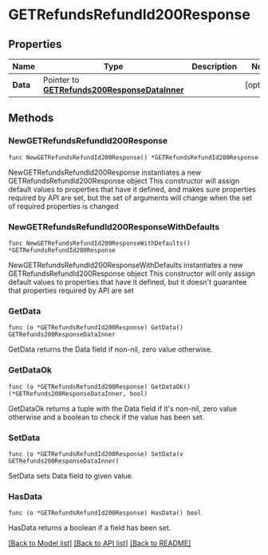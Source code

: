 # GETRefundsRefundId200Response

## Properties

Name | Type | Description | Notes
------------ | ------------- | ------------- | -------------
**Data** | Pointer to [**GETRefunds200ResponseDataInner**](GETRefunds200ResponseDataInner.md) |  | [optional] 

## Methods

### NewGETRefundsRefundId200Response

`func NewGETRefundsRefundId200Response() *GETRefundsRefundId200Response`

NewGETRefundsRefundId200Response instantiates a new GETRefundsRefundId200Response object
This constructor will assign default values to properties that have it defined,
and makes sure properties required by API are set, but the set of arguments
will change when the set of required properties is changed

### NewGETRefundsRefundId200ResponseWithDefaults

`func NewGETRefundsRefundId200ResponseWithDefaults() *GETRefundsRefundId200Response`

NewGETRefundsRefundId200ResponseWithDefaults instantiates a new GETRefundsRefundId200Response object
This constructor will only assign default values to properties that have it defined,
but it doesn't guarantee that properties required by API are set

### GetData

`func (o *GETRefundsRefundId200Response) GetData() GETRefunds200ResponseDataInner`

GetData returns the Data field if non-nil, zero value otherwise.

### GetDataOk

`func (o *GETRefundsRefundId200Response) GetDataOk() (*GETRefunds200ResponseDataInner, bool)`

GetDataOk returns a tuple with the Data field if it's non-nil, zero value otherwise
and a boolean to check if the value has been set.

### SetData

`func (o *GETRefundsRefundId200Response) SetData(v GETRefunds200ResponseDataInner)`

SetData sets Data field to given value.

### HasData

`func (o *GETRefundsRefundId200Response) HasData() bool`

HasData returns a boolean if a field has been set.


[[Back to Model list]](../README.md#documentation-for-models) [[Back to API list]](../README.md#documentation-for-api-endpoints) [[Back to README]](../README.md)


